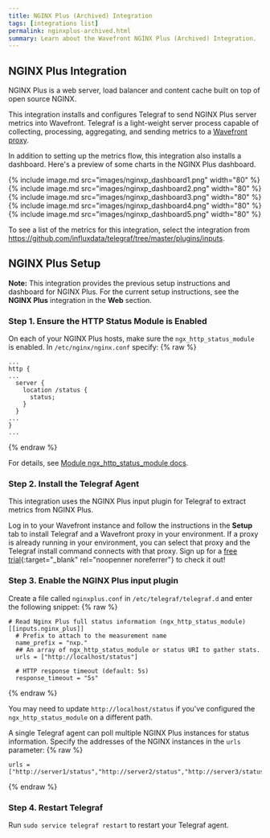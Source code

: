 ```yaml
---
title: NGINX Plus (Archived) Integration
tags: [integrations list]
permalink: nginxplus-archived.html
summary: Learn about the Wavefront NGINX Plus (Archived) Integration.
---
```

## NGINX Plus Integration

NGINX Plus is a web server, load balancer and content cache built on top of open source NGINX.

This integration installs and configures Telegraf to send NGINX Plus server metrics into Wavefront. Telegraf is a light-weight server process capable of collecting, processing, aggregating, and sending metrics to a [Wavefront proxy](https://docs.wavefront.com/proxies.html).

In addition to setting up the metrics flow, this integration also installs a dashboard. Here's a preview of some charts in the NGINX Plus dashboard.

{% include image.md src="images/nginxp_dashboard1.png" width="80" %}
{% include image.md src="images/nginxp_dashboard2.png" width="80" %}
{% include image.md src="images/nginxp_dashboard3.png" width="80" %}
{% include image.md src="images/nginxp_dashboard4.png" width="80" %}
{% include image.md src="images/nginxp_dashboard5.png" width="80" %}


To see a list of the metrics for this integration, select the integration from <https://github.com/influxdata/telegraf/tree/master/plugins/inputs>.
## NGINX Plus Setup



**Note:** This integration provides the previous setup instructions and dashboard for NGINX Plus. For the current setup instructions, see the **NGINX Plus** integration in the **Web** section.

### Step 1. Ensure the HTTP Status Module is Enabled

On each of your NGINX Plus hosts, make sure the `ngx_http_status_module` is enabled. In `/etc/nginx/nginx.conf` specify:
{% raw %}
```
...
http {
...
  server {
    location /status {
      status;
    }
  }
...
}
...
```
{% endraw %}

For details, see [Module ngx_http_status_module docs](http://nginx.org/en/docs/http/ngx_http_status_module.html).

### Step 2. Install the Telegraf Agent

This integration uses the NGINX Plus input plugin for Telegraf to extract metrics from NGINX Plus.

Log in to your Wavefront instance and follow the instructions in the **Setup** tab to install Telegraf and a Wavefront proxy in your environment. If a proxy is already running in your environment, you can select that proxy and the Telegraf install command connects with that proxy. Sign up for a [free trial](http://wavefront.com/sign-up/?utm_source=docs.vmware.com&utm_medium=referral&utm_campaign=docs-front-page){:target="_blank" rel="noopenner noreferrer"} to check it out!

### Step 3. Enable the NGINX Plus input plugin

Create a file called `nginxplus.conf` in `/etc/telegraf/telegraf.d` and enter the following snippet:
{% raw %}
   ```
   # Read Nginx Plus full status information (ngx_http_status_module)
   [[inputs.nginx_plus]]
     # Prefix to attach to the measurement name
     name_prefix = "nxp."
     ## An array of ngx_http_status_module or status URI to gather stats.
     urls = ["http://localhost/status"]

     # HTTP response timeout (default: 5s)
     response_timeout = "5s"

   ```
{% endraw %}

You may need to update `http://localhost/status` if you've configured the `ngx_http_status_module` on a different path.

A single Telegraf agent can poll multiple NGINX Plus instances for status information. Specify the addresses of the NGINX instances in the `urls` parameter:
{% raw %}
```
urls = ["http://server1/status","http://server2/status","http://server3/status"]
```
{% endraw %}

### Step 4. Restart Telegraf

Run `sudo service telegraf restart` to restart your Telegraf agent.
